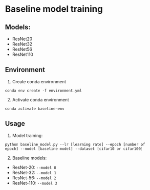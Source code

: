 # Baseline model training

## Models:
- ResNet20
- ResNet32
- ResNet56
- ResNet110

## Environment

1. Create conda environment
```
conda env create -f environment.yml
```

2. Activate conda environment
```
conda activate baseline-env
```

## Usage

1. Model training:
```
python baseline_model.py --lr [learning rate] --epoch [number of epoch] --model [baseline model] --dataset [cifar10 or cifar100]
```

2. Baseline models:
- ResNet-20:  ```--model 0  ```
- ResNet-32:  ```--model 1 ```
- ResNet-56:  ```--model 2```
- ResNet-110:  ```--model 3```
